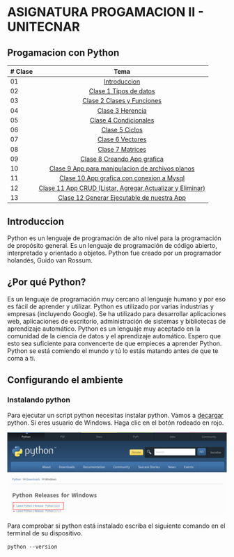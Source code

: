 # ASIGNATURA PROGAMACION II - UNITECNAR

## Progamacion con Python 

|# Clase | Tema                                                    |
|------|:---------------------------------------------------------:|
| 01  |  [Introduccion](./readme.md)|
| 02  |  [Clase 1 Tipos de datos](./Clase1/01.md)|
| 03  |  [Clase 2 Clases y Funciones](./Clase2/02.md)|
| 04  |  [Clase 3 Herencia](./Clase3/03.md)|
| 05  |  [Clase 4 Condicionales](./Clase4/04.md)|
| 06  |  [Clase 5 Ciclos](./Clase5/05.md)|
| 07  |  [Clase 6 Vectores](./Clase6/06.md)|
| 08  |  [Clase 7 Matrices](./Clase7/07.md)|
| 09  |  [Clase 8 Creando App grafica](./Clase8/08.md)|
| 10  |  [Clase 9 App para manipulacion de archivos planos](./Clase9/09.md)|
| 11  |  [Clase 10 App grafica con conexion a Mysql](./Clase10/10.md)|
| 12  |  [Clase 11 App CRUD (Listar, Agregar,Actualizar y Eliminar)](./Clase11/11.md)|
| 13  |  [Clase 12 Generar Ejecutable de nuestra App](./Clase12/12.md)|


## Introduccion

Python es un lenguaje de programación de alto nivel para la programación de propósito general. Es un lenguaje de programación de código abierto, interpretado y orientado a objetos. Python fue creado por un programador holandés, Guido van Rossum.

## ¿Por qué Python?

Es un lenguaje de programación muy cercano al lenguaje humano y por eso es fácil de aprender y utilizar.
Python es utilizado por varias industrias y empresas (incluyendo Google). Se ha utilizado para desarrollar aplicaciones web, aplicaciones de escritorio, administración de sistemas y bibliotecas de aprendizaje automático. Python es un lenguaje muy aceptado en la comunidad de la ciencia de datos y el aprendizaje automático. Espero que esto sea suficiente para convencerte de que empieces a aprender Python. Python se está comiendo el mundo y tú lo estás matando antes de que te coma a ti.

## Configurando el ambiente

### Instalando python

Para ejecutar un script python necesitas instalar python. Vamos a [decargar](https://www.python.org/) python.
Si eres usuario de Windows. Haga clic en el botón rodeado en rojo.

[![Instalando sobre windows](./images/installing_on_windows.png)](https://www.python.org/)


Para comprobar si python está instalado escriba el siguiente comando en el terminal de su dispositivo.

```shell
python --version
```

